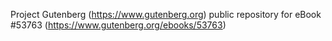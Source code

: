 Project Gutenberg (https://www.gutenberg.org) public repository for
eBook #53763 (https://www.gutenberg.org/ebooks/53763)
